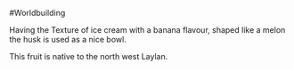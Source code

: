 #Worldbuilding 

Having the Texture of ice cream with a banana flavour, shaped like a melon the husk is used as a nice bowl.

This fruit is native to the north west Laylan.
